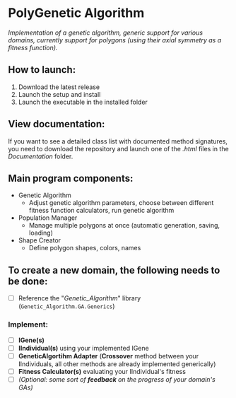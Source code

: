 # PolyGenetic Algorithm
*Implementation of a genetic algorithm, generic support for various domains, 
currently support for polygons (using their axial symmetry as a fitness function).*

## How to launch:
1. Download the latest release
2. Launch the setup and install
3. Launch the executable in the installed folder

## View documentation:
If you want to see a detailed class list with documented method signatures, you need to download the repository and launch one of the _.html_ files in the _Documentation_ folder.

## Main program components:
  - Genetic Algorithm
    - Adjust genetic algorithm parameters, choose between different fitness function calculators, run genetic algorithm
  - Population Manager
    - Manage multiple polygons at once (automatic generation, saving, loading)
  - Shape Creator
    - Define polygon shapes, colors, names
    
## To create a new domain, the following needs to be done:
  - [ ] Reference the "*Genetic_Algorithm*" library (```Genetic_Algorithm.GA.Generics```)
  ### Implement:
  - [ ] **IGene(s)**
  - [ ] **IIndividual(s)** using your implemented IGene
  - [ ] **GeneticAlgortihm Adapter** (**Crossover** method between your IIndividuals, all other methods are already implemented generically)
  - [ ] **Fitness Calculator(s)** evaluating your IIndividual's fitness
  - [ ] *(Optional: some sort of **feedback** on the progress of your domain's GAs)*
